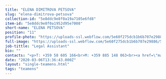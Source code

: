 ```yaml
---
title: "ELENA DIMITROVA PETSOVA"
slug: "elena-dimitrova-petsova"
collection-id: "5e8ddc9e8f0a19a7105e6fd8"
item-id: "5e8ddc9e8f0a1952d95e7008"
short-name: "ELENA PETSOVA"
position: "11"
profile-photo: "https://uploads-ssl.webflow.com/5e60f275dcb1b6b707e29886/5e60f2eaafff655d459b9af7_5e52e2aa258ffe1ae28cc7ef_5ca391d27553532838f8a527_Petsova_Small.jpeg"
full-image: "https://uploads-ssl.webflow.com/5e60f275dcb1b6b707e29886/5e60f2eaafff6503ac9b9af9_5e52e2aa258ffe27438cc7ee_5ca391e0af774a410f2a1e2f_Petsova.jpeg"
job-tittle: "Legal Assistant"
bio: ""
contacts: "<p>T: +359 58 605 166<br>M: +359 885 148 063<br><a href=\"mailto:petsova@kantora.bg\">PETSOVA@KANTORA.BG</a><br>SKYPE:&nbsp;SATRUDNIK_ELENA_PETSOVA</p>"
date: "2020-03-06T13:36:43.000Z"
layout: "single-teamens.html"
tags: "teamens"
---
```



